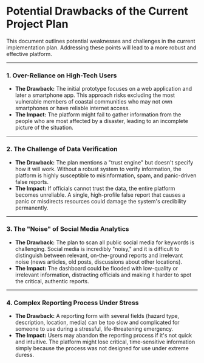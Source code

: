 # Potential Drawbacks of the Current Project Plan

This document outlines potential weaknesses and challenges in the current implementation plan. Addressing these points will lead to a more robust and effective platform.

---

### 1. Over-Reliance on High-Tech Users

*   **The Drawback:** The initial prototype focuses on a web application and later a smartphone app. This approach risks excluding the most vulnerable members of coastal communities who may not own smartphones or have reliable internet access. 
*   **The Impact:** The platform might fail to gather information from the people who are most affected by a disaster, leading to an incomplete picture of the situation.

---

### 2. The Challenge of Data Verification

*   **The Drawback:** The plan mentions a "trust engine" but doesn't specify how it will work. Without a robust system to verify information, the platform is highly susceptible to misinformation, spam, and panic-driven false reports.
*   **The Impact:** If officials cannot trust the data, the entire platform becomes unreliable. A single, high-profile false report that causes a panic or misdirects resources could damage the system's credibility permanently.

---

### 3. The "Noise" of Social Media Analytics

*   **The Drawback:** The plan to scan all public social media for keywords is challenging. Social media is incredibly "noisy," and it is difficult to distinguish between relevant, on-the-ground reports and irrelevant noise (news articles, old posts, discussions about other locations).
*   **The Impact:** The dashboard could be flooded with low-quality or irrelevant information, distracting officials and making it harder to spot the critical, authentic reports.

---

### 4. Complex Reporting Process Under Stress

*   **The Drawback:** A reporting form with several fields (hazard type, description, location, media) can be too slow and complicated for someone to use during a stressful, life-threatening emergency.
*   **The Impact:** Users may abandon the reporting process if it's not quick and intuitive. The platform might lose critical, time-sensitive information simply because the process was not designed for use under extreme duress.
